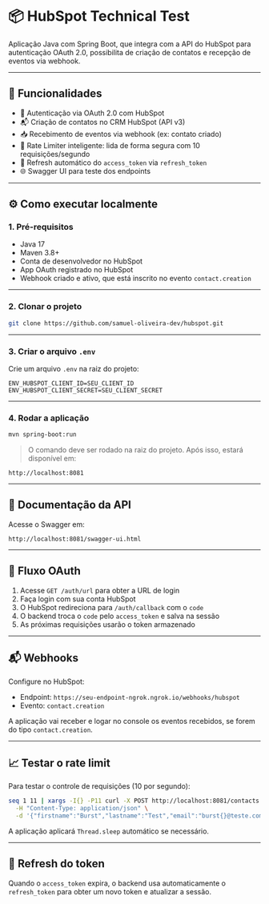 # 📦 HubSpot Technical Test

Aplicação Java com Spring Boot, que integra com a API do HubSpot para autenticação OAuth 2.0, possibilita de criação de contatos e recepção de eventos via webhook.

---

## 🚀 Funcionalidades

- 🔐 Autenticação via OAuth 2.0 com HubSpot
- 📬 Criação de contatos no CRM HubSpot (API v3)
- 📥 Recebimento de eventos via webhook (ex: contato criado)
- 🧠 Rate Limiter inteligente: lida de forma segura com 10 requisições/segundo
- 🔁 Refresh automático do `access_token` via `refresh_token`
- 🌐 Swagger UI para teste dos endpoints

---

## ⚙️ Como executar localmente

### 1. Pré-requisitos

- Java 17
- Maven 3.8+
- Conta de desenvolvedor no HubSpot
- App OAuth registrado no HubSpot
- Webhook criado e ativo, que está inscrito no evento `contact.creation`


---

### 2. Clonar o projeto

```bash
git clone https://github.com/samuel-oliveira-dev/hubspot.git
```

---

### 3. Criar o arquivo `.env`

Crie um arquivo `.env` na raiz do projeto:

```env
ENV_HUBSPOT_CLIENT_ID=SEU_CLIENT_ID
ENV_HUBSPOT_CLIENT_SECRET=SEU_CLIENT_SECRET
```


---

### 4. Rodar a aplicação

```bash
mvn spring-boot:run
```
> O comando deve ser rodado na raiz do projeto. Após isso, estará disponível em:

```
http://localhost:8081
```

---

## 📘 Documentação da API

Acesse o Swagger em:

```
http://localhost:8081/swagger-ui.html
```

---

## 🔑 Fluxo OAuth

1. Acesse `GET /auth/url` para obter a URL de login
2. Faça login com sua conta HubSpot
3. O HubSpot redireciona para `/auth/callback` com o `code`
4. O backend troca o `code` pelo `access_token` e salva na sessão
5. As próximas requisições usarão o token armazenado

---

## 📬 Webhooks

Configure no HubSpot:

- Endpoint: `https://seu-endpoint-ngrok.ngrok.io/webhooks/hubspot`
- Evento: `contact.creation`

A aplicação vai receber e logar no console os eventos recebidos, se forem do tipo `contact.creation`.

---

## 📈 Testar o rate limit

Para testar o controle de requisições (10 por segundo):

```bash
seq 1 11 | xargs -I{} -P11 curl -X POST http://localhost:8081/contacts \
  -H "Content-Type: application/json" \
  -d '{"firstname":"Burst","lastname":"Test","email":"burst{}@teste.com"}'
```

A aplicação aplicará `Thread.sleep` automático se necessário.

---

## 🔄 Refresh do token

Quando o `access_token` expira, o backend usa automaticamente o `refresh_token` para obter um novo token e atualizar a sessão.


